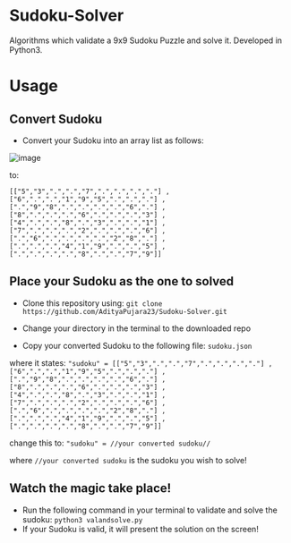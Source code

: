 # Sudoku-Solver
Algorithms which validate a 9x9 Sudoku Puzzle and solve it. Developed in Python3.

# Usage
## Convert Sudoku
* Convert your Sudoku into an array list as follows:

![image](https://upload.wikimedia.org/wikipedia/commons/thumb/f/ff/Sudoku-by-L2G-20050714.svg/250px-Sudoku-by-L2G-20050714.svg.png)

to:

``[["5","3",".",".","7",".",".",".","."]
,["6",".",".","1","9","5",".",".","."]
,[".","9","8",".",".",".",".","6","."]
,["8",".",".",".","6",".",".",".","3"]
,["4",".",".","8",".","3",".",".","1"]
,["7",".",".",".","2",".",".",".","6"]
,[".","6",".",".",".",".","2","8","."]
,[".",".",".","4","1","9",".",".","5"]
,[".",".",".",".","8",".",".","7","9"]]``

## Place your Sudoku as the one to solved
* Clone this repository using:
``git clone https://github.com/AdityaPujara23/Sudoku-Solver.git``

* Change your directory in the terminal to the downloaded repo

* Copy your converted Sudoku to the following file:
``sudoku.json``

where it states:
``"sudoku" = [["5","3",".",".","7",".",".",".","."] ,["6",".",".","1","9","5",".",".","."] ,[".","9","8",".",".",".",".","6","."] ,["8",".",".",".","6",".",".",".","3"] ,["4",".",".","8",".","3",".",".","1"] ,["7",".",".",".","2",".",".",".","6"] ,[".","6",".",".",".",".","2","8","."] ,[".",".",".","4","1","9",".",".","5"] ,[".",".",".",".","8",".",".","7","9"]]``

change this to:
``"sudoku" = //your converted sudoku//``

where ``//your converted sudoku`` is the sudoku you wish to solve!

## Watch the magic take place!
* Run the following command in your terminal to validate and solve the sudoku:
```python3 valandsolve.py```
* If your Sudoku is valid, it will present the solution on the screen!
